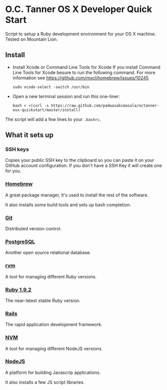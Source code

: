 # O.C. Tanner OS X Developer Quick Start
Script to setup a Ruby development environment for your OS X machine.
Tested on Mountain Lion. 

## Install
* Install Xcode or Command Line Tools for Xcode
If you install Command Line Tools for Xcode besure to run the following command. For more information see https://github.com/mxcl/homebrew/issues/10245

  ```
  sudo xcode-select -switch /usr/bin
  ```
* Open a new terminal session and run this one-liner:

  ```
  bash < <(curl -s https://raw.github.com/padwasabimasala/octanner-osx-quickstart/master/install)
  ```
The script will add a few lines to your `.bashrc`.

## What it sets up
### SSH keys
Copies your public SSH key to the clipboard so you can paste it on your GitHub
account configuration. If you don't have a SSH Key it will create one for you.

### [Homebrew](http://mxcl.github.com/homebrew/)
A great package manager, it's used to install the rest of the software.

It also installs some build tools and sets up bash completion.

### [Git](http://git-scm.com)
Distributed version control.

### [PostgreSQL](http://www.postgresql.org/)
Another open source relational database.

### [rvm](https://rvm.io)
A tool for managing different Ruby versions.

### [Ruby 1.9.2](http://www.ruby-lang.org/)
The near-latest stable Ruby version. 

### [Rails](http://rubyonrails.org)
The rapid application development framework.

### [NVM](https://github.com/creationix/nvm)
A tool for managing different NodeJS versions.

### [NodeJS](http://nodejs.org)
A platform for building Javascrip applications.

It also installs a few JS script libraries.


